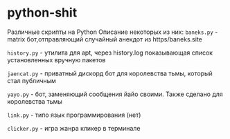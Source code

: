 # python-shit

Различные скрипты на Python
Описание некоторых из них:
`baneks.py` - matrix бот,отправляющий случайный анекдот из https/baneks.site

`history.py` - утилита для apt, через history.log показывающая список установленных вручную пакетов

`jaencat.py` - приватный дискорд бот для королевства тьмы, который стал публичным

`yayo.py` - бот, заменяющий сообщения йайо своими. Также сделано для королевства тьмы

`link.py` - типо язык программирования (нет)

`clicker.py` - игра жанра кликер в терминале


